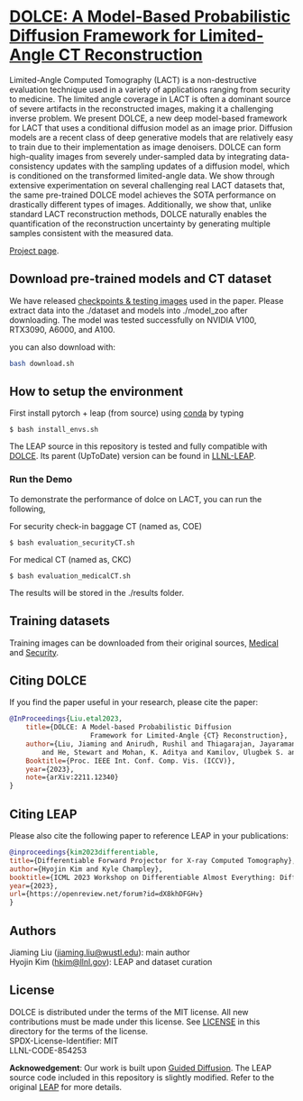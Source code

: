 # [DOLCE: A Model-Based Probabilistic Diffusion Framework for Limited-Angle CT Reconstruction](https://openaccess.thecvf.com/content/ICCV2023/papers/Liu_DOLCE_A_Model-Based_Probabilistic_Diffusion_Framework_for_Limited-Angle_CT_Reconstruction_ICCV_2023_paper.pdf)

Limited-Angle Computed Tomography (LACT) is a non-destructive evaluation technique used in a variety of applications ranging from security to medicine. The limited angle coverage in LACT is often a dominant source of severe artifacts in the reconstructed images, making it a challenging inverse problem. We present DOLCE, a new deep model-based framework for LACT that uses a conditional diffusion model as an image prior. Diffusion models are a recent class of deep generative models that are relatively easy to train due to their implementation as image denoisers. DOLCE can form high-quality images from severely under-sampled data by integrating data-consistency updates with the sampling updates of a diffusion model, which is conditioned on the transformed limited-angle data. We show through extensive experimentation on several challenging real LACT datasets that, the same pre-trained DOLCE model achieves the SOTA performance on drastically different types of images. Additionally, we show that, unlike standard LACT reconstruction methods, DOLCE naturally enables the quantification of the reconstruction uncertainty by generating multiple samples consistent with the measured data.

[Project page](https://wustl-cig.github.io/dolcewww/).


## Download pre-trained models and CT dataset

We have released [checkpoints & testing images](https://drive.google.com/drive/folders/1p6d2jdHXOI_09svJ8yw6gybDotSE2s8A?usp=sharing) used in the paper. Please extract data into the ./dataset and models into ./model_zoo after downloading. The model was tested successfully on NVIDIA V100,  RTX3090, A6000, and A100.

you can also download with:
```bash
bash download.sh
```

## How to setup the environment
First install pytorch + leap (from source) using [conda](...) by typing

```
$ bash install_envs.sh
```
The LEAP source in this repository is tested and fully compatible with [DOLCE](https://github.com/wustl-cig/DOLCE). Its parent (UpToDate) version can be found in [LLNL-LEAP](https://github.com/LLNL/LEAP/tree/main).

### Run the Demo

To demonstrate the performance of dolce on LACT, you can run the following,

For security check-in baggage CT (named as, COE)

```
$ bash evaluation_securityCT.sh 
```

For medical CT (named as, CKC)

```
$ bash evaluation_medicalCT.sh
```

The results will be stored in the ./results folder.

## Training datasets

Training images can be downloaded from their original sources, [Medical](https://wiki.cancerimagingarchive.net/pages/viewpage.action?pageId=61081171) and [Security](https://alert.northeastern.edu/).

## Citing DOLCE

If you find the paper useful in your research, please cite the paper:
```BibTex
@InProceedings{Liu.etal2023,
    title={DOLCE: A Model-based Probabilistic Diffusion 
                    Framework for Limited-Angle {CT} Reconstruction},
    author={Liu, Jiaming and Anirudh, Rushil and Thiagarajan, Jayaraman J. 
        and He, Stewart and Mohan, K. Aditya and Kamilov, Ulugbek S. and Kim, Hyojin},
    Booktitle={Proc. IEEE Int. Conf. Comp. Vis. (ICCV)},
    year={2023},
    note={arXiv:2211.12340}
}
```

## Citing LEAP

Please also cite the following paper to reference LEAP in your publications:  
```BibTex
@inproceedings{kim2023differentiable,
title={Differentiable Forward Projector for X-ray Computed Tomography},
author={Hyojin Kim and Kyle Champley},
booktitle={ICML 2023 Workshop on Differentiable Almost Everything: Differentiable Relaxations, Algorithms, Operators, and Simulators},
year={2023},
url={https://openreview.net/forum?id=dX8khDFGHv}
}
```    

## Authors
Jiaming Liu (jiaming.liu@wustl.edu): main author  
Hyojin Kim (hkim@llnl.gov): LEAP and dataset curation  


## License
DOLCE is distributed under the terms of the MIT license. All new contributions must be made under this license.
See [LICENSE](LICENSE.txt) in this directory for the terms of the license.  
SPDX-License-Identifier: MIT  
LLNL-CODE-854253  


**Acknowedgement**: Our work is built upon [Guided Diffusion](https://github.com/openai/guided-diffusion).
The LEAP source code included in this repository is slightly modified. Refer to the original [LEAP](github.com/LLNL/LEAP) for more details. 

